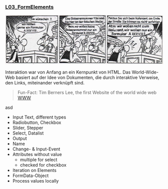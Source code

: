 ### [L03_FormElements](L03_FormElements)
<img src="Material/PassierscheinA38.png">  

Interaktion war von Anfang an ein Kernpunkt von HTML. Das World-Wide-Web basiert auf der Idee von Dokumenten, die durch interaktive Verweise, den Links, miteinander verknüpft sind.

> Fun-Fact: Tim Berners Lee, the first Website of the world wide web [WWW](http://line-mode.cern.ch/www/hypertext/WWW/TheProject.html)  

asd

- Input Text, different types
- Radiobutton, Checkbox
- Slider, Stepper
- Select, Datalist
- Output
- Name 
- Change- & Input-Event
- Attributes without value
  - multiple for select
  - checked for checkbox
- Iteration on Elements
- FormData-Object
- Process values locally